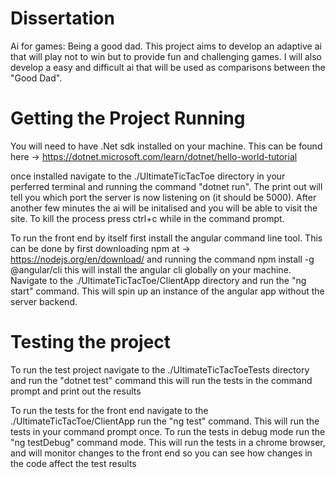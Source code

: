 # Dissertation

Ai for games: Being a good dad. This project aims to develop an adaptive ai that will play not to win but to provide fun and challenging games. I will also develop a easy and difficult ai that will be used as comparisons between the "Good Dad".

# Getting the Project Running

You will need to have .Net sdk installed on your machine.
This can be found here -> https://dotnet.microsoft.com/learn/dotnet/hello-world-tutorial

once installed navigate to the ./UltimateTicTacToe directory in your perferred terminal 
and running the command "dotnet run". The print out will tell you which port the server is now listening on
(it should be 5000). After another few minutes the ai will be initalised and you will be able to visit the site.
To kill the process press ctrl+c while in the command prompt.

To run the front end by itself first install the angular command line tool.
This can be done by first downloading npm at -> https://nodejs.org/en/download/
and running the command npm install -g @angular/cli this will install the angular cli globally on your machine.
Navigate to the ./UltimateTicTacToe/ClientApp directory and run the "ng start" command. This will spin up an
instance of the angular app without the server backend. 

# Testing the project

To run the test project navigate to the ./UltimateTicTacToeTests directory and run the "dotnet test" command
this will run the tests in the command prompt and print out the results

To run the tests for the front end navigate to the ./UltimateTicTacToe/ClientApp run the "ng test" command. 
This will run the tests in your command prompt once.
To run the tests in debug mode run the "ng testDebug" command mode.
This will run the tests in a chrome browser, and will monitor changes to the front end
so you can see how changes in the code affect the test results 